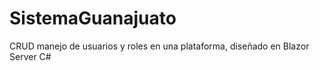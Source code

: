 # SistemaGuanajuato
CRUD manejo de usuarios y roles en una plataforma, diseñado en Blazor Server C# 
